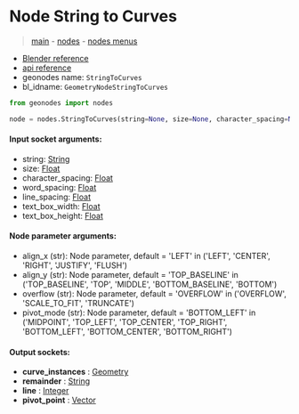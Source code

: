 # Node String to Curves

> [main](../structure.md) - [nodes](nodes.md) - [nodes menus](nodes_menus.md)

- [Blender reference](https://docs.blender.org/manual/en/latest/modeling/geometry_nodes/text/string_to_curves.html)
- [api reference](https://docs.blender.org/api/current/bpy.types.GeometryNodeStringToCurves.html)
- geonodes name: `StringToCurves`
- bl_idname: `GeometryNodeStringToCurves`

```python
from geonodes import nodes

node = nodes.StringToCurves(string=None, size=None, character_spacing=None, word_spacing=None, line_spacing=None, text_box_width=None, text_box_height=None, align_x='LEFT', align_y='TOP_BASELINE', overflow='OVERFLOW', pivot_mode='BOTTOM_LEFT')
```

#### Input socket arguments:

- string: [String](String.md)
- size: [Float](Float.md)
- character_spacing: [Float](Float.md)
- word_spacing: [Float](Float.md)
- line_spacing: [Float](Float.md)
- text_box_width: [Float](Float.md)
- text_box_height: [Float](Float.md)

#### Node parameter arguments:

- align_x (str): Node parameter, default = 'LEFT' in ('LEFT', 'CENTER', 'RIGHT', 'JUSTIFY', 'FLUSH')
- align_y (str): Node parameter, default = 'TOP_BASELINE' in ('TOP_BASELINE', 'TOP', 'MIDDLE', 'BOTTOM_BASELINE', 'BOTTOM')
- overflow (str): Node parameter, default = 'OVERFLOW' in ('OVERFLOW', 'SCALE_TO_FIT', 'TRUNCATE')
- pivot_mode (str): Node parameter, default = 'BOTTOM_LEFT' in ('MIDPOINT', 'TOP_LEFT', 'TOP_CENTER', 'TOP_RIGHT', 'BOTTOM_LEFT', 'BOTTOM_CENTER', 'BOTTOM_RIGHT')

#### Output sockets:

- **curve_instances** : [Geometry](Geometry.md)
- **remainder** : [String](String.md)
- **line** : [Integer](Integer.md)
- **pivot_point** : [Vector](Vector.md)

